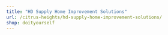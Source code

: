 ```yaml
---
title: "HD Supply Home Improvement Solutions"
url: /citrus-heights/hd-supply-home-improvement-solutions/
shop: doityourself
---
```

